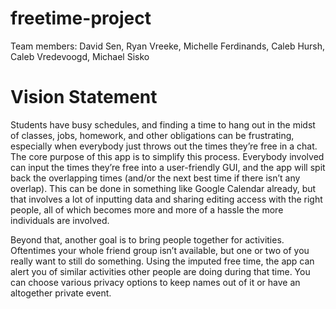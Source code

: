 # freetime-project

Team members: David Sen, Ryan Vreeke, Michelle Ferdinands, 
Caleb Hursh, Caleb Vredevoogd, Michael Sisko

# Vision Statement

  Students have busy schedules, and finding a time to hang out in the midst of classes, jobs, homework, and other obligations can be frustrating, especially when everybody just throws out the times they’re free in a chat. The core purpose of this app is to simplify this process. Everybody involved can input the times they’re free into a user-friendly GUI, and the app will spit back the overlapping times (and/or the next best time if there isn’t any overlap). This can be done in something like Google Calendar already, but that involves a lot of inputting data and sharing editing access with the right people, all of which becomes more and more of a hassle the more individuals are involved.

  Beyond that, another goal is to bring people together for activities. Oftentimes your whole friend group isn’t available, but one or two of you really want to still do something. Using the imputed free time, the app can alert you of similar activities other people are doing during that time. You can choose various privacy options to keep names out of it or have an altogether private event. 
